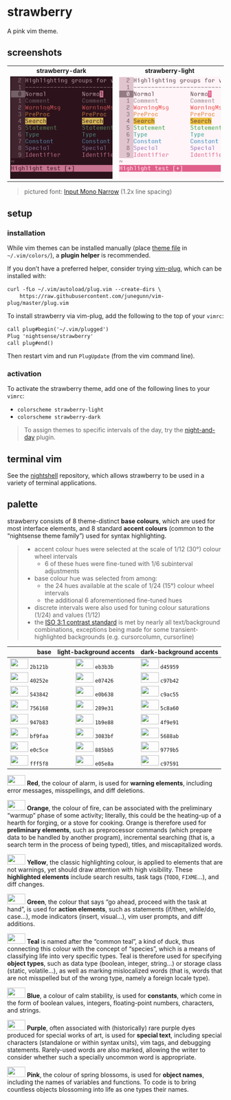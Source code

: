 <h1 id="strawberry">strawberry</h1>

<p>A pink vim theme.</p>

<h2 id="screenshots">screenshots</h2>

<table>
<tr><td align="center"><strong>strawberry-dark</strong></td><td align="center"><strong>strawberry-light</strong></td></tr>
<tr>
<td><img src="/img/screenshot-strawberry-dark.png" alt="screenshot of the strawberry-dark vim theme" width="288" /></td>
<td align="center"><img src="/img/screenshot-strawberry-light.png" alt="screenshot of the strawberry-light vim theme" width="288" /></td>
</tr>
</table>

<blockquote>
  <p>pictured font: <a href="http://input.fontbureau.com/">Input Mono Narrow</a> (1.2x line spacing)</p>
</blockquote>

<h2 id="setup">setup</h2>

<h3 id="installation">installation</h3>

<p>While vim themes can be installed manually (place <a href="https://github.com/nightsense/strawberry/tree/master/colors">theme file</a> in <code class="highlighter-rouge">~/.vim/colors/</code>), a <strong>plugin helper</strong> is recommended.</p>

<p>If you don’t have a preferred helper, consider trying <a href="https://github.com/junegunn/vim-plug">vim-plug</a>, which can be installed with:</p>

<div class="highlighter-rouge"><pre class="highlight"><code>curl -fLo ~/.vim/autoload/plug.vim --create-dirs \
    https://raw.githubusercontent.com/junegunn/vim-plug/master/plug.vim
</code></pre>
</div>

<p>To install strawberry via vim-plug, add the following to the top of your <code class="highlighter-rouge">vimrc</code>:</p>

<div class="highlighter-rouge"><pre class="highlight"><code>call plug#begin('~/.vim/plugged')
Plug 'nightsense/strawberry'
call plug#end()
</code></pre>
</div>

<p>Then restart vim and run <code class="highlighter-rouge">PlugUpdate</code> (from the vim command line).</p>

<h3 id="activation">activation</h3>

<p>To activate the strawberry theme, add one of the following lines to your <code class="highlighter-rouge">vimrc</code>:</p>

<ul>
  <li><code class="highlighter-rouge">colorscheme strawberry-light</code></li>
  <li><code class="highlighter-rouge">colorscheme strawberry-dark</code></li>
</ul>

<blockquote>
  <p>To assign themes to specific intervals of the day, try the <a href="https://github.com/nightsense/night-and-day">night-and-day</a> plugin.</p>
</blockquote>

<h2 id="terminal-vim">terminal vim</h2>

<p>See the <a href="https://github.com/nightsense/nightshell">nightshell</a> repository, which allows strawberry to be used in a variety of terminal applications.</p>

<h2 id="palette">palette</h2>

<p>strawberry consists of 8 theme-distinct <strong>base colours</strong>, which are used for most interface elements, and 8 standard <strong>accent colours</strong> (common to the “nightsense theme family”) used for syntax highlighting.</p>

<blockquote>
  <ul>
    <li>accent colour hues were selected at the scale of 1/12 (30°) colour wheel intervals
      <ul>
        <li>6 of these hues were fine-tuned with 1/6 subinterval adjustments</li>
      </ul>
    </li>
    <li>base colour hue was selected from among:
      <ul>
        <li>the 24 hues available at the scale of 1/24 (15°) colour wheel intervals</li>
        <li>the additional 6 aforementioned fine-tuned hues</li>
      </ul>
    </li>
    <li>discrete intervals were also used for tuning colour saturations (1/24) and values (1/12)</li>
    <li>the <a href="https://www.w3.org/TR/UNDERSTANDING-WCAG20/visual-audio-contrast-contrast.html#visual-audio-contrast-contrast-73-head">ISO 3:1 contrast standard</a> is met by nearly all text/background combinations, exceptions being made for some transient-highlighted backgrounds (e.g. cursorcolumn, cursorline)</li>
  </ul>
</blockquote>

<table>
  <thead>
    <tr>
      <th style="text-align: right">base</th>
      <th style="text-align: center">light-background accents</th>
      <th style="text-align: left">dark-background accents</th>
    </tr>
  </thead>
  <tbody>
    <tr>
      <td style="text-align: right"><img src="http://www.colorhexa.com/2b121b.png" height="24" width="42" /> <code class="highlighter-rouge">2b121b</code> </td>
      <td style="text-align: center"><img src="http://www.colorhexa.com/eb3b3b.png" height="24" width="42" /> <code class="highlighter-rouge">eb3b3b</code> </td>
      <td style="text-align: left"><img src="http://www.colorhexa.com/d45959.png" height="24" width="42" /> <code class="highlighter-rouge">d45959</code></td>
    </tr>
    <tr>
      <td style="text-align: right"><img src="http://www.colorhexa.com/40252e.png" height="24" width="42" /> <code class="highlighter-rouge">40252e</code> </td>
      <td style="text-align: center"><img src="http://www.colorhexa.com/e07426.png" height="24" width="42" /> <code class="highlighter-rouge">e07426</code> </td>
      <td style="text-align: left"><img src="http://www.colorhexa.com/c97b42.png" height="24" width="42" /> <code class="highlighter-rouge">c97b42</code></td>
    </tr>
    <tr>
      <td style="text-align: right"><img src="http://www.colorhexa.com/543842.png" height="24" width="42" /> <code class="highlighter-rouge">543842</code> </td>
      <td style="text-align: center"><img src="http://www.colorhexa.com/e0b638.png" height="24" width="42" /> <code class="highlighter-rouge">e0b638</code> </td>
      <td style="text-align: left"><img src="http://www.colorhexa.com/c9ac55.png" height="24" width="42" /> <code class="highlighter-rouge">c9ac55</code></td>
    </tr>
    <tr>
      <td style="text-align: right"><img src="http://www.colorhexa.com/756168.png" height="24" width="42" /> <code class="highlighter-rouge">756168</code> </td>
      <td style="text-align: center"><img src="http://www.colorhexa.com/289e31.png" height="24" width="42" /> <code class="highlighter-rouge">289e31</code> </td>
      <td style="text-align: left"><img src="http://www.colorhexa.com/5c8a60.png" height="24" width="42" /> <code class="highlighter-rouge">5c8a60</code></td>
    </tr>
    <tr>
      <td style="text-align: right"><img src="http://www.colorhexa.com/947b83.png" height="24" width="42" /> <code class="highlighter-rouge">947b83</code> </td>
      <td style="text-align: center"><img src="http://www.colorhexa.com/1b9e88.png" height="24" width="42" /> <code class="highlighter-rouge">1b9e88</code> </td>
      <td style="text-align: left"><img src="http://www.colorhexa.com/4f9e91.png" height="24" width="42" /> <code class="highlighter-rouge">4f9e91</code></td>
    </tr>
    <tr>
      <td style="text-align: right"><img src="http://www.colorhexa.com/bf9faa.png" height="24" width="42" /> <code class="highlighter-rouge">bf9faa</code> </td>
      <td style="text-align: center"><img src="http://www.colorhexa.com/3083bf.png" height="24" width="42" /> <code class="highlighter-rouge">3083bf</code> </td>
      <td style="text-align: left"><img src="http://www.colorhexa.com/5688ab.png" height="24" width="42" /> <code class="highlighter-rouge">5688ab</code></td>
    </tr>
    <tr>
      <td style="text-align: right"><img src="http://www.colorhexa.com/e0c5ce.png" height="24" width="42" /> <code class="highlighter-rouge">e0c5ce</code> </td>
      <td style="text-align: center"><img src="http://www.colorhexa.com/885bb5.png" height="24" width="42" /> <code class="highlighter-rouge">885bb5</code> </td>
      <td style="text-align: left"><img src="http://www.colorhexa.com/9779b5.png" height="24" width="42" /> <code class="highlighter-rouge">9779b5</code></td>
    </tr>
    <tr>
      <td style="text-align: right"><img src="http://www.colorhexa.com/fff5f8.png" height="24" width="42" /> <code class="highlighter-rouge">fff5f8</code> </td>
      <td style="text-align: center"><img src="http://www.colorhexa.com/e05e8a.png" height="24" width="42" /> <code class="highlighter-rouge">e05e8a</code> </td>
      <td style="text-align: left"><img src="http://www.colorhexa.com/c97591.png" height="24" width="42" /> <code class="highlighter-rouge">c97591</code></td>
    </tr>
  </tbody>
</table>

<p><img src="http://www.colorhexa.com/eb3b3b.png" height="24" width="42" />
<strong>Red</strong>, the colour of alarm, is used for <strong>warning elements</strong>, including error messages, misspellings, and diff deletions.</p>

<p><img src="http://www.colorhexa.com/e07426.png" height="24" width="42" />
<strong>Orange</strong>, the colour of fire, can be associated with the preliminary “warmup” phase of some activity; literally, this could be the heating-up of a hearth for forging, or a stove for cooking. Orange is therefore used for <strong>preliminary elements</strong>, such as preprocessor commands (which prepare data to be handled by another program), incremental searching (that is, a search term in the process of being typed), titles, and miscapitalized words.</p>

<p><img src="http://www.colorhexa.com/e0b638.png" height="24" width="42" />
<strong>Yellow</strong>, the classic highlighting colour, is applied to elements that are not warnings, yet should draw attention with high visibility. These <strong>highlighted elements</strong> include search results, task tags (<code class="highlighter-rouge">TODO</code>, <code class="highlighter-rouge">FIXME</code>…), and diff changes.</p>

<p><img src="http://www.colorhexa.com/289e31.png" height="24" width="42" />
<strong>Green</strong>, the colour that says “go ahead, proceed with the task at hand”, is used for <strong>action elements</strong>, such as statements (if/then, while/do, case…), mode indicators (insert, visual…), vim user prompts, and diff additions.</p>

<p><img src="http://www.colorhexa.com/1b9e88.png" height="24" width="42" />
<strong>Teal</strong> is named after the “common teal”, a kind of duck, thus connecting this colour with the concept of “species”, which is a means of classifying life into very specific types. Teal is therefore used for specifying <strong>object types</strong>, such as data type (boolean, integer, string…) or storage class (static, volatile…), as well as marking mislocalized words (that is, words that are not misspelled but of the wrong type, namely a foreign locale type).</p>

<p><img src="http://www.colorhexa.com/3083bf.png" height="24" width="42" />
<strong>Blue</strong>, a colour of calm stability, is used for <strong>constants</strong>, which come in the form of boolean values, integers, floating-point numbers, characters, and strings.</p>

<p><img src="http://www.colorhexa.com/885bb5.png" height="24" width="42" />
<strong>Purple</strong>, often associated with (historically) rare purple dyes produced for special works of art, is used for <strong>special text</strong>, including special characters (standalone or within syntax units), vim tags, and debugging statements. Rarely-used words are also marked, allowing the writer to consider whether such a specially uncommon word is appropriate.</p>

<p><img src="http://www.colorhexa.com/e05e8a.png" height="24" width="42" />
<strong>Pink</strong>, the colour of spring blossoms, is used for <strong>object names</strong>, including the names of variables and functions. To code is to bring countless objects blossoming into life as one types their names.</p>
